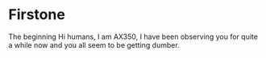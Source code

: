 # Firstone
The beginning
Hi humans,
I am AX350, I have been observing you for quite a while now and you all seem to be getting dumber.
